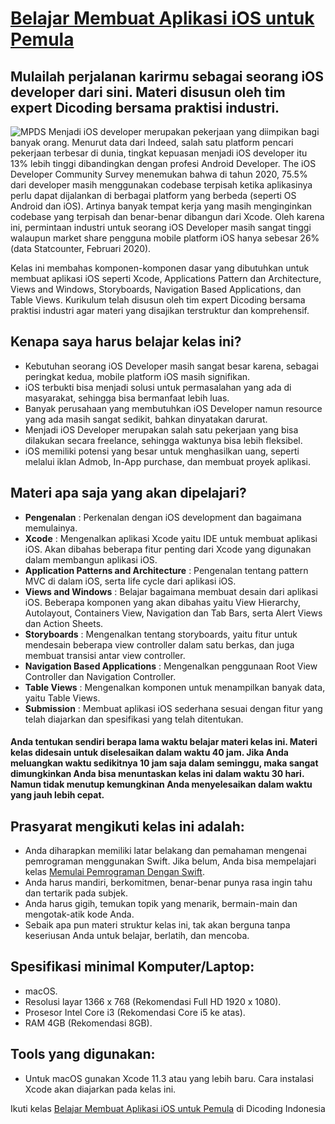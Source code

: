 # [Belajar Membuat Aplikasi iOS untuk Pemula][1]
## Mulailah perjalanan karirmu sebagai seorang iOS developer dari sini. Materi disusun oleh tim expert Dicoding bersama praktisi industri.
![MPDS][image-1]
Menjadi iOS developer merupakan pekerjaan yang diimpikan bagi banyak orang. Menurut data dari Indeed, salah satu platform pencari pekerjaan terbesar di dunia, tingkat kepuasan menjadi iOS developer itu 13% lebih tinggi dibandingkan dengan profesi Android Developer. The iOS Developer Community Survey menemukan bahwa di tahun 2020, 75.5% dari developer masih menggunakan codebase terpisah ketika aplikasinya perlu dapat dijalankan di berbagai platform yang berbeda (seperti OS Android dan iOS). Artinya banyak tempat kerja yang masih menginginkan codebase yang terpisah dan benar-benar dibangun dari Xcode. Oleh karena ini, permintaan industri untuk seorang iOS Developer masih sangat tinggi walaupun market share pengguna mobile platform iOS hanya sebesar 26% (data Statcounter, Februari 2020).

Kelas ini membahas komponen-komponen dasar yang dibutuhkan untuk membuat aplikasi iOS seperti Xcode, Applications Pattern dan Architecture, Views and Windows, Storyboards, Navigation Based Applications, dan Table Views. Kurikulum telah disusun oleh tim expert Dicoding bersama praktisi industri agar materi yang disajikan terstruktur dan komprehensif.

## Kenapa saya harus belajar kelas ini?
- Kebutuhan seorang iOS Developer masih sangat besar karena, sebagai peringkat kedua, mobile platform iOS masih signifikan.
- iOS terbukti bisa menjadi solusi untuk permasalahan yang ada di masyarakat, sehingga bisa bermanfaat lebih luas.
- Banyak perusahaan yang membutuhkan iOS Developer namun resource yang ada masih sangat sedikit, bahkan dinyatakan darurat.
- Menjadi iOS Developer merupakan salah satu pekerjaan yang bisa dilakukan secara freelance, sehingga waktunya bisa lebih fleksibel.
- iOS memiliki potensi yang besar untuk menghasilkan uang, seperti melalui iklan Admob, In-App purchase, dan membuat proyek aplikasi.

## Materi apa saja yang akan dipelajari?
- **Pengenalan** : Perkenalan dengan iOS development dan bagaimana memulainya.
- **Xcode** : Mengenalkan aplikasi Xcode yaitu IDE untuk membuat aplikasi iOS. Akan dibahas beberapa fitur penting dari Xcode yang digunakan dalam membangun aplikasi iOS.
- **Application Patterns and Architecture** : Pengenalan tentang pattern MVC di dalam iOS, serta life cycle dari aplikasi iOS.
- **Views and Windows** : Belajar bagaimana membuat desain dari aplikasi iOS. Beberapa komponen yang akan dibahas yaitu View Hierarchy, Autolayout, Containers View, Navigation dan Tab Bars, serta Alert Views dan Action Sheets.
- **Storyboards** : Mengenalkan tentang storyboards, yaitu fitur untuk mendesain beberapa view controller dalam satu berkas, dan juga membuat transisi antar view controller.
- **Navigation Based Applications** : Mengenalkan penggunaan Root View Controller dan Navigation Controller.
- **Table Views** : Mengenalkan komponen untuk menampilkan banyak data, yaitu Table Views.
- **Submission** : Membuat aplikasi iOS sederhana sesuai dengan fitur yang telah diajarkan dan spesifikasi yang telah ditentukan.
#### Anda tentukan sendiri berapa lama waktu belajar materi kelas ini. Materi kelas didesain untuk diselesaikan dalam waktu 40 jam. Jika Anda meluangkan waktu sedikitnya 10 jam saja dalam seminggu, maka sangat dimungkinkan Anda bisa menuntaskan kelas ini dalam waktu 30 hari. Namun tidak menutup kemungkinan Anda menyelesaikan dalam waktu yang jauh lebih cepat.

## Prasyarat mengikuti kelas ini adalah:
- Anda diharapkan memiliki latar belakang dan pemahaman mengenai pemrograman menggunakan Swift. Jika belum, Anda bisa mempelajari kelas [Memulai Pemrograman Dengan Swift][2].
- Anda harus mandiri, berkomitmen, benar-benar punya rasa ingin tahu dan tertarik pada subjek.
- Anda harus gigih, temukan topik yang menarik, bermain-main dan mengotak-atik kode Anda.
- Sebaik apa pun materi struktur kelas ini, tak akan berguna tanpa keseriusan Anda untuk belajar, berlatih, dan mencoba.

## Spesifikasi minimal Komputer/Laptop:
- macOS.
- Resolusi layar 1366 x 768 (Rekomendasi Full HD 1920 x 1080).
- Prosesor Intel Core i3 (Rekomendasi Core i5 ke atas).
- RAM 4GB (Rekomendasi 8GB).

## Tools yang digunakan:
- Untuk macOS gunakan Xcode 11.3 atau yang lebih baru. Cara instalasi Xcode akan diajarkan pada kelas ini.

Ikuti kelas [Belajar Membuat Aplikasi iOS untuk Pemula][3] di Dicoding Indonesia

[1]:	https://www.dicoding.com/academies/171
[2]:	https://www.dicoding.com/academies/145/
[3]:	https://www.dicoding.com/academies/171

[image-1]:	https://dicodingacademy.blob.core.windows.net/academies/2020032412082564a8111ba93ff5df6b7d60c2af357bc3.png